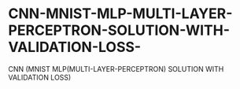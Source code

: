 # CNN-MNIST-MLP-MULTI-LAYER-PERCEPTRON-SOLUTION-WITH-VALIDATION-LOSS-
CNN (MNIST MLP(MULTI-LAYER-PERCEPTRON)  SOLUTION WITH VALIDATION  LOSS) 
